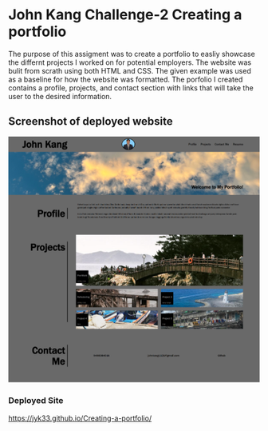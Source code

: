 # John Kang Challenge-2 Creating a portfolio 
The purpose of this assigment was to create a portfolio to easliy showcase the differnt projects I worked on for potential employers. The website was bulit from scrath using both HTML and CSS. The given example was used as a baseline for how the website was formatted. The porfolio I created contains a profile, projects, and contact section with links that will take the user to the desired information.  

## Screenshot of deployed website 
 ![HW-2 Screenshot](./assets/images/John-Kang.png)

### Deployed Site 
https://jyk33.github.io/Creating-a-portfolio/
